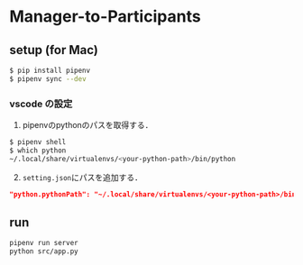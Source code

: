 # Manager-to-Participants

## setup (for Mac)
```zsh
$ pip install pipenv
$ pipenv sync --dev
```
### vscode の設定
1. pipenvのpythonのパスを取得する．
```zsh
$ pipenv shell
$ which python
~/.local/share/virtualenvs/<your-python-path>/bin/python
```
2. `setting.json`にパスを追加する．

```json
"python.pythonPath": "~/.local/share/virtualenvs/<your-python-path>/bin/python",
```

## run
```zsh
pipenv run server
python src/app.py
```
